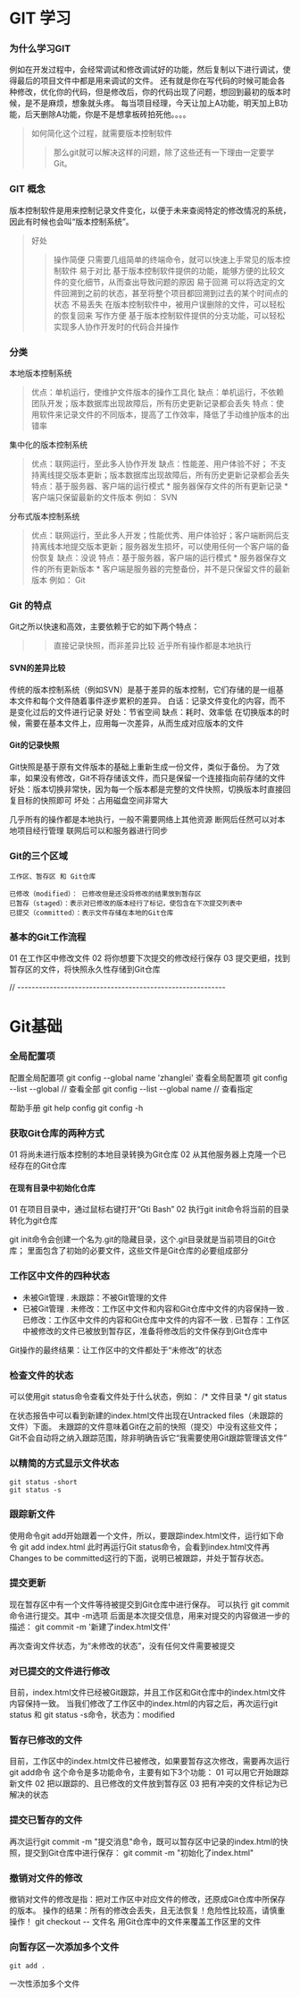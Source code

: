 # GIT 学习

### 为什么学习GIT
例如在开发过程中，会经常调试和修改调试好的功能，然后复制以下进行调试，使得最后的项目文件中都是用来调试的文件。
还有就是你在写代码的时候可能会各种修改，优化你的代码，但是修改后，你的代码出现了问题，想回到最初的版本时候，是不是麻烦，想象就头疼。
每当项目经理，今天让加上A功能，明天加上B功能，后天删除A功能，你是不是想拿板砖拍死他。。。。
>如何简化这个过程，就需要版本控制软件
>>那么git就可以解决这样的问题，除了这些还有一下理由一定要学Git。

### GIT 概念
版本控制软件是用来控制记录文件变化，以便于未来查阅特定的修改情况的系统，因此有时候也会叫“版本控制系统”。
>好处
>>操作简便  只需要几组简单的终端命令，就可以快速上手常见的版本控制软件
>>易于对比  基于版本控制软件提供的功能，能够方便的比较文件的变化细节，从而查出导致问题的原因
>>易于回溯  可以将选定的文件回溯到之前的状态，甚至将整个项目都回溯到过去的某个时间点的状态
>>不易丢失  在版本控制软件中，被用户误删除的文件，可以轻松的恢复回来
>>写作方便  基于版本控制软件提供的分支功能，可以轻松实现多人协作开发时的代码合并操作

### 分类
本地版本控制系统
>优点：单机运行，使维护文件版本的操作工具化
>缺点：单机运行，不依赖团队开发；版本数据库出现故障后，所有历史更新记录都会丢失
>特点：使用软件来记录文件的不同版本，提高了工作效率，降低了手动维护版本的出错率


集中化的版本控制系统
>优点：联网运行，至此多人协作开发
>缺点：性能差、用户体验不好； 不支持离线提交版本更新；版本数据库出现故障后，所有历史更新记录都会丢失
>特点：基于服务器、客户端的运行模式
    * 服务器保存文件的所有更新记录
    * 客户端只保留最新的文件版本
例如： SVN

分布式版本控制系统
>优点：联网运行，至此多人开发；性能优秀、用户体验好；客户端断网后支持离线本地提交版本更新；服务器发生损坏，可以使用任何一个客户端的备份恢复
>缺点：没说
> 特点：基于服务器，客户端的运行模式
    * 服务器保存文件的所有更新版本
    * 客户端是服务器的完整备份，并不是只保留文件的最新版本
例如： Git

### Git 的特点
Git之所以快速和高效，主要依赖于它的如下两个特点：
>> 直接记录快照，而非差异比较
>> 近乎所有操作都是本地执行

#### SVN的差异比较
传统的版本控制系统（例如SVN）是基于差异的版本控制，它们存储的是一组基本文件和每个文件随着事件逐步累积的差异。
白话：记录文件变化的内容，而不是变化过后的文件进行记录
好处：节省空间
缺点：耗时、效率低
    在切换版本的时候，需要在基本文件上，应用每一次差异，从而生成对应版本的文件

#### Git的记录快照
Git快照是基于原有文件版本的基础上重新生成一份文件，类似于备份。
为了效率，如果没有修改，Git不将存储该文件，而只是保留一个连接指向前存储的文件
好处：版本切换非常快，因为每一个版本都是完整的文件快照，切换版本时直接回复目标的快照即可
坏处：占用磁盘空间非常大

几乎所有的操作都是本地执行，一般不需要网络上其他资源
    断网后任然可以对本地项目经行管理
    联网后可以和服务器进行同步

### Git的三个区域
    工作区、暂存区 和 Git仓库

    已修改（modified）： 已修改但是还没将修改的结果放到暂存区
    已暂存（staged）：表示对已修改的版本经行了标记，使包含在下次提交列表中  
    已提交（committed）：表示文件存储在本地的Git仓库

### 基本的Git工作流程
01 在工作区中修改文件
02 将你想要下次提交的修改经行保存
03 提交更细，找到暂存区的文件，将快照永久性存储到Git仓库

// ----------------------------------------------------------
# Git基础
### 全局配置项
配置全局配置项
    git config --global name 'zhanglei'
查看全局配置项
    git config --list --global // 查看全部
    git config --list --global name // 查看指定

帮助手册
    git help config 
    git config -h

### 获取Git仓库的两种方式
01 将尚未进行版本控制的本地目录转换为Git仓库
02 从其他服务器上克隆一个已经存在的Git仓库

#### 在现有目录中初始化仓库
01 在项目目录中，通过鼠标右键打开“Gti Bash”
02 执行git init命令将当前的目录转化为git仓库

git init命令会创建一个名为.git的隐藏目录，这个.git目录就是当前项目的Git仓库；
里面包含了初始的必要文件，这些文件是Git仓库的必要组成部分

### 工作区中文件的四种状态
* 未被Git管理
    . 未跟踪：不被Git管理的文件
* 已被Git管理
    . 未修改：工作区中文件和内容和Git仓库中文件的内容保持一致
    . 已修改：工作区中文件的内容和Git仓库中文件的内容不一致
    . 已暂存：工作区中被修改的文件已被放到暂存区，准备将修改后的文件保存到Git仓库中

Git操作的最终结果：让工作区中的文件都处于“未修改”的状态

### 检查文件的状态
可以使用git status命令查看文件处于什么状态，例如：
   /* 文件目录 */ git status
   
在状态报告中可以看到新建的index.html文件出现在Untracked files（未跟踪的文件）下面。
未跟踪的文件意味着Git在之前的快照（提交）中没有这些文件；
Git不会自动将之纳入跟踪范围，除非明确告诉它“我需要使用Git跟踪管理该文件”

### 以精简的方式显示文件状态
    git status -short
    git status -s

### 跟踪新文件
使用命令git add开始跟着一个文件，所以，要跟踪index.html文件，运行如下命令
    git add index.html
此时再运行Git status命令，会看到index.html文件再Changes to be committed这行的下面，说明已被跟踪，并处于暂存状态。

### 提交更新
现在暂存区中有一个文件等待被提交到Git仓库中进行保存。
可以执行 git commit 命令进行提交。其中 -m选项 后面是本次提交信息，用来对提交的内容做进一步的描述：
    git commit -m '新建了index.html文件'

再次查询文件状态，为“未修改的状态”，没有任何文件需要被提交

### 对已提交的文件进行修改
目前，index.html文件已经被Git跟踪，并且工作区和Git仓库中的index.html文件内容保持一致。
当我们修改了工作区中的index.html的内容之后，再次运行git status 和 git status -s命令，状态为：modified 

### 暂存已修改的文件
目前，工作区中的index.html文件已被修改，如果要暂存这次修改，需要再次运行git add命令
这个命令是多功能命令，主要有如下3个功能：
    01 可以用它开始跟踪新文件
    02 把以跟踪的、且已修改的文件放到暂存区
    03 把有冲突的文件标记为已解决的状态

### 提交已暂存的文件
再次运行git commit -m "提交消息"命令，既可以暂存区中记录的index.html的快照，提交到Git仓库中进行保存：
    git commit -m "初始化了index.html"

### 撤销对文件的修改
撤销对文件的修改是指：把对工作区中对应文件的修改，还原成Git仓库中所保存的版本。
操作的结果：所有的修改会丢失，且无法恢复！危险性比较高，请慎重操作！
    git checkout -- 文件名
用Git仓库中的文件来覆盖工作区里的文件

### 向暂存区一次添加多个文件
    git add .  
一次性添加多个文件